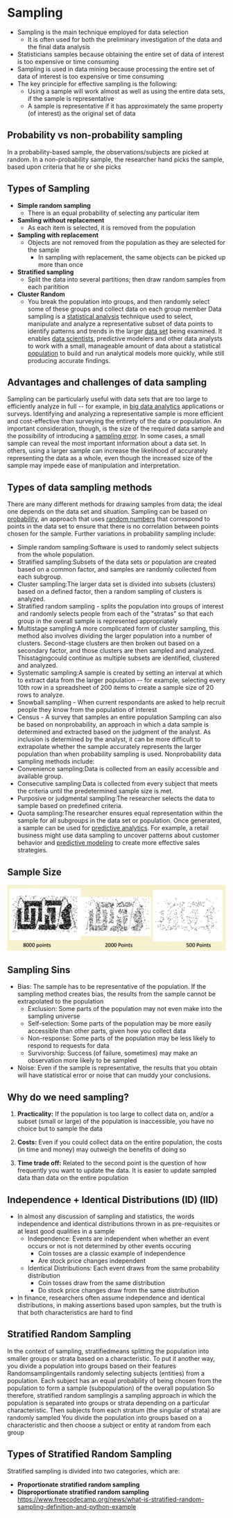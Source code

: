 # Sampling

- Sampling is the main technique employed for data selection
  - It is often used for both the preliminary investigation of the data and the final data analysis
- Statisticians samples because obtaining the entire set of data of interest is too expensive or time consuming
- Sampling is used in data mining because processing the entire set of data of interest is too expensive or time consuming
- The key principle for effective sampling is the following:
  - Using a sample will work almost as well as using the entire data sets, if the sample is representative
  - A sample is representative if it has approximately the same property (of interest) as the original set of data

## Probability vs non-probability sampling

In a probability-based sample, the observations/subjects are picked at random. In a non-probability sample, the researcher hand picks the sample, based upon criteria that he or she picks

## Types of Sampling

- **Simple random sampling**
  - There is an equal probability of selecting any particular item
- **Samling without replacement**
  - As each item is selected, it is removed from the population
- **Sampling with replacement**
  - Objects are not removed from the population as they are selected for the sample
    - In sampling with replacement, the same objects can be picked up more than once
- **Stratified sampling**
  - Split the data into several partitions; then draw random samples from each paritition
- **Cluster Random**
  - You break the population into groups, and then randomly select some of these groups and collect data on each group member
Data sampling is a [statistical analysis](https://whatis.techtarget.com/definition/statistical-analysis) technique used to select, manipulate and analyze a representative subset of data points to identify patterns and trends in the larger [data set](https://whatis.techtarget.com/definition/data-set) being examined. It enables [data scientists](https://searchenterpriseai.techtarget.com/definition/data-scientist), predictive modelers and other data analysts to work with a small, manageable amount of data about a statistical [population](https://whatis.techtarget.com/definition/population) to build and run analytical models more quickly, while still producing accurate findings.

## Advantages and challenges of data sampling

Sampling can be particularly useful with data sets that are too large to efficiently analyze in full -- for example, in [big data analytics](https://searchbusinessanalytics.techtarget.com/definition/big-data-analytics) applications or surveys. Identifying and analyzing a representative sample is more efficient and cost-effective than surveying the entirety of the data or population.
An important consideration, though, is the size of the required data sample and the possibility of introducing a [sampling error](https://whatis.techtarget.com/definition/sampling-error). In some cases, a small sample can reveal the most important information about a data set. In others, using a larger sample can increase the likelihood of accurately representing the data as a whole, even though the increased size of the sample may impede ease of manipulation and interpretation.

## Types of data sampling methods

There are many different methods for drawing samples from data; the ideal one depends on the data set and situation. Sampling can be based on [probability](https://whatis.techtarget.com/definition/probability), an approach that uses [random numbers](https://whatis.techtarget.com/definition/random-numbers) that correspond to points in the data set to ensure that there is no correlation between points chosen for the sample. Further variations in probability sampling include:

- Simple random sampling:Software is used to randomly select subjects from the whole population.
- Stratified sampling:Subsets of the data sets or population are created based on a common factor, and samples are randomly collected from each subgroup.
- Cluster sampling:The larger data set is divided into subsets (clusters) based on a defined factor, then a random sampling of clusters is analyzed.
- Stratified random sampling - splits the population into groups of interest and randomly selects people from each of the "stratas" so that each group in the overall sample is represented appropriately
- Multistage sampling:A more complicated form of cluster sampling, this method also involves dividing the larger population into a number of clusters. Second-stage clusters are then broken out based on a secondary factor, and those clusters are then sampled and analyzed. Thisstagingcould continue as multiple subsets are identified, clustered and analyzed.
- Systematic sampling:A sample is created by setting an interval at which to extract data from the larger population -- for example, selecting every 10th row in a spreadsheet of 200 items to create a sample size of 20 rows to analyze.
- Snowball sampling - When current respondants are asked to help recruit people they know from the population of interest
- Census - A survey that samples an entire population
Sampling can also be based on nonprobability, an approach in which a data sample is determined and extracted based on the judgment of the analyst. As inclusion is determined by the analyst, it can be more difficult to extrapolate whether the sample accurately represents the larger population than when probability sampling is used.
Nonprobability data sampling methods include:
- Convenience sampling:Data is collected from an easily accessible and available group.
- Consecutive sampling:Data is collected from every subject that meets the criteria until the predetermined sample size is met.
- Purposive or judgmental sampling:The researcher selects the data to sample based on predefined criteria.
- Quota sampling:The researcher ensures equal representation within the sample for all subgroups in the data set or population.
Once generated, a sample can be used for [predictive analytics](https://searchbusinessanalytics.techtarget.com/definition/predictive-analytics). For example, a retail business might use data sampling to uncover patterns about customer behavior and [predictive modeling](https://searchenterpriseai.techtarget.com/definition/predictive-modeling) to create more effective sales strategies.

## Sample Size

![image](../../media/Sampling-image1.jpg)

## Sampling Sins

- Bias: The sample has to be representative of the population. If the sampling method creates bias, the results from the sample cannot be extrapolated to the population
  - Exclusion: Some parts of the population may not even make into the sampling universe
  - Self-selection: Some parts of the population may be more easily accessible than other parts, given how you collect data
  - Non-response: Some parts of the population may be less likely to respond to requests for data
  - Survivorship: Success (of failure, sometimes) may make an observation more likely to be sampled
- Noise: Even if the sample is representative, the results that you obtain will have statistical error or noise that can muddy your conclusions.

## Why do we need sampling?

1. **Practicality:** If the population is too large to collect data on, and/or a subset (small or large) of the population is inaccessible, you have no choice but to sample the data

2. **Costs:** Even if you could collect data on the entire population, the costs (in time and money) may outweigh the benefits of doing so

3. **Time trade off:** Related to the second point is the question of how frequently you want to update the data. It is easier to update sampled data than data on the entire population

## Independence + Identical Distributions (ID) (IID)

- In almost any discussion of sampling and statistics, the words independence and identical distributions thrown in as pre-requisites or at least good qualities in a sample
  - Independence: Events are independent when whether an event occurs or not is not determined by other events occuring
    - Coin tosses are a classic example of independence
    - Are stock price changes independent
  - Identical Distributions: Each event draws from the same probability distribution
    - Coin tosses draw from the same distribution
    - Do stock price changes draw from the same distribution
- In finance, researchers often assume independence and identical distributions, in making assertions based upon samples, but the truth is that both characteristics are hard to find

## Stratified Random Sampling

In the context of sampling, stratifiedmeans splitting the population into smaller groups or strata based on a characteristic. To put it another way, you divide a population into groups based on their features
Randomsamplingentails randomly selecting subjects (entities) from a population. Each subject has an equal probability of being chosen from the population to form a sample (subpopulation) of the overall population
So therefore, stratified random samplingis a sampling approach in which the population is separated into groups or strata depending on a particular characteristic. Then subjects from each stratum (the singular of strata) are randomly sampled
You divide the population into groups based on a characteristic and then choose a subject or entity at random from each group

## Types of Stratified Random Sampling

Stratified sampling is divided into two categories, which are:

- **Proportionate stratified random sampling**
- **Disproportionate stratified random sampling**
<https://www.freecodecamp.org/news/what-is-stratified-random-sampling-definition-and-python-example>
